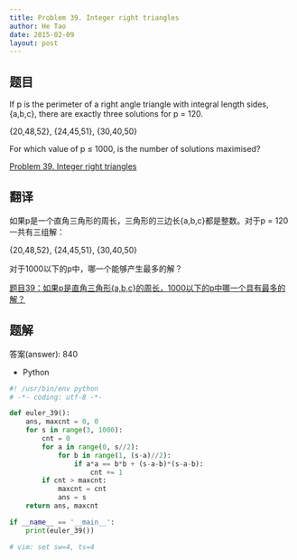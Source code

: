 ```yaml
---
title: Problem 39. Integer right triangles
author: He Tao
date: 2015-02-09
layout: post
---
```


## 题目

If p is the perimeter of a right angle triangle with integral length sides, {a,b,c}, there are exactly three solutions for p = 120.

{20,48,52}, {24,45,51}, {30,40,50}

For which value of p ≤ 1000, is the number of solutions maximised?
<!--more-->
[Problem 39. Integer right triangles](https://projecteuler.net/problem=39 "Problem 39")

## 翻译

如果p是一个直角三角形的周长，三角形的三边长{a,b,c}都是整数。对于p = 120一共有三组解：

{20,48,52}, {24,45,51}, {30,40,50}

对于1000以下的p中，哪一个能够产生最多的解？

[题目39：如果p是直角三角形{a,b,c}的周长，1000以下的p中哪一个具有最多的解？](http://pe.spiritzhang.com/index.php/2011-05-11-09-44-54/40-39pabc1000p "题目39")

## 题解

答案(answer): 840

+ Python

```python
#! /usr/bin/env python
# -*- coding: utf-8 -*-

def euler_39():
    ans, maxcnt = 0, 0
    for s in range(3, 1000):
        cnt = 0
        for a in range(0, s//2):
            for b in range(1, (s-a)//2):
                if a*a == b*b + (s-a-b)*(s-a-b):
                    cnt += 1
        if cnt > maxcnt:
            maxcnt = cnt
            ans = s
    return ans, maxcnt

if __name__ == '__main__':
    print(euler_39())

# vim: set sw=4, ts=4
```
